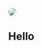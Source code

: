 <img src="[URL de la imagen](https://i.pinimg.com/originals/bd/56/5d/bd565dcc0a556add0b0a0ed6b26d686e.gif)" style="border-radius: 10px;">



## Hello
